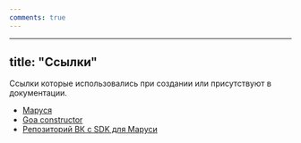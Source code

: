 ```yaml
---
comments: true
---
```

---
title: "Ссылки"
---

Ссылки которые использовались при создании или присутствуют в документации.

- [Маруся](https://marusia.vk.com/)
- [Goa constructor](https://github.com/goadesign/goa)
- [Репозиторий ВК с SDK для Маруси](https://github.com/SevereCloud/vksdk)